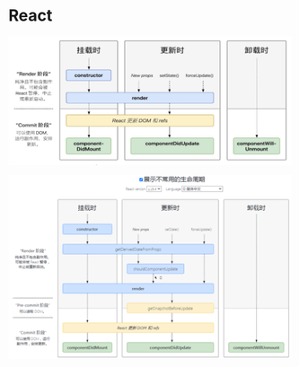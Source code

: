 # React

![React Lifecycle](/lifecycle/img/react-lifecycle.png "React Lifecycle")

![React Lifecycle](/lifecycle/img/react-lifecycle-full.png "React Lifecycle")